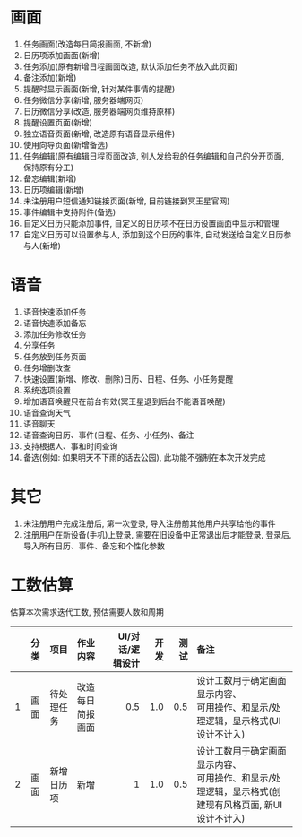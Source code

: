 # 画面
1. 任务画面(改造每日简报画面, 不新增)
2. 日历项添加画面(新增)
3. 任务添加(原有新增日程画面改造, 默认添加任务不放入此页面)
4. 备注添加(新增)
5. 提醒时显示画面(新增, 针对某件事情的提醒)
6. 任务微信分享(新增, 服务器端网页)
7. 日历微信分享(改造, 服务器端网页维持原样)
8. 提醒设置页面(新增)
9. 独立语音页面(新增, 改造原有语音显示组件)
10. 使用向导页面(新增备选)
11. 任务编辑(原有编辑日程页面改造, 别人发给我的任务编辑和自己的分开页面, 保持原有分工)
12. 备忘编辑(新增)
13. 日历项编辑(新增)
14. 未注册用户短信通知链接页面(新增, 目前链接到冥王星官网)
15. 事件编辑中支持附件(备选)
16. 自定义日历只能添加事件, 自定义的日历项不在日历设置画面中显示和管理
17. 自定义日历可以设置参与人, 添加到这个日历的事件, 自动发送给自定义日历参与人(新增)

# 语音
1. 语音快速添加任务
2. 语音快速添加备忘
3. 添加任务修改任务
4. 分享任务
5. 任务放到任务页面
6. 任务增删改查
7. 快速设置(新增、修改、删除)日历、日程、任务、小任务提醒
8. 系统选项设置
9. 增加语音唤醒只在前台有效(冥王星退到后台不能语音唤醒)
10. 语音查询天气
11. 语音聊天
12. 语音查询日历、事件(日程、任务、小任务)、备注
13. 支持根据人、事和时间查询
14. 备选(例如: 如果明天不下雨的话去公园), 此功能不强制在本次开发完成

# 其它
1. 未注册用户完成注册后, 第一次登录, 导入注册前其他用户共享给他的事件
2. 注册用户在新设备(手机)上登录, 需要在旧设备中正常退出后才能登录, 登录后, 导入所有日历、事件、备忘和个性化参数

# 工数估算
估算本次需求迭代工数, 预估需要人数和周期

| | 分类 | 项目 | 作业内容 | UI/对话/逻辑设计 | 开发 | 测试 | 备注 |
|---|:---:|:---|:---|---:|---:|---:|:---|
|1|画面|待处理任务|改造每日简报画面|0.5|1.0|0.5|设计工数用于确定画面显示内容、<br/>可用操作、和显示/处理逻辑，显示格式(UI设计不计入)|
|2|画面|新增日历项|新增|1|1.0|0.5|设计工数用于确定画面显示内容、<br/>可用操作、和显示/处理逻辑，显示格式(创建现有风格页面, 新UI设计不计入)|
